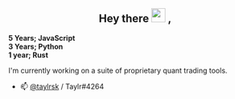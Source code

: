 <h2 align="center">
  Hey there <img src="https://media.giphy.com/media/hvRJCLFzcasrR4ia7z/giphy.gif" width="28"> ,
</h2>
<p><b>
5 Years; JavaScript<br>
3 Years; Python<br>
1 year; Rust<br>
</b></p>
I'm currently working on a suite of proprietary quant trading tools.

- 📫 <a href="https://twitter.com/taylrsk">@taylrsk</a> / Taylr#4264
